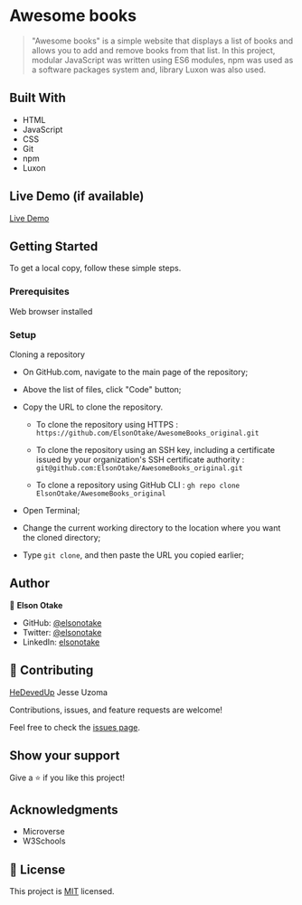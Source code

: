 # Awesome books

>"Awesome books" is a simple website that displays a list of books and allows you to add and remove books from that list.
In this project, modular JavaScript was written using ES6 modules, npm was used as a software packages system and, library Luxon was also used.


## Built With

- HTML
- JavaScript
- CSS
- Git
- npm
- Luxon


## Live Demo (if available)

[Live Demo](https://elsonotake.github.io/AwesomeBooks/)


## Getting Started

To get a local copy, follow these simple steps.

### Prerequisites

Web browser installed

### Setup

Cloning a repository

- On GitHub.com, navigate to the main page of the repository;

- Above the list of files, click "Code" button;

- Copy the URL to clone the repository. 

  - To clone the repository using HTTPS : `https://github.com/ElsonOtake/AwesomeBooks_original.git`

  - To clone the repository using an SSH key, including a certificate issued by your organization's SSH certificate authority : `git@github.com:ElsonOtake/AwesomeBooks_original.git`

  - To clone a repository using GitHub CLI : `gh repo clone ElsonOtake/AwesomeBooks_original`

- Open Terminal;

- Change the current working directory to the location where you want the cloned directory;

- Type `git clone`, and then paste the URL you copied earlier;


## Author

👤 **Elson Otake**

- GitHub: [@elsonotake](https://github.com/elsonotake)
- Twitter: [@elsonotake](https://twitter.com/elsonotake)
- LinkedIn: [elsonotake](https://linkedin.com/in/elsonotake)


## 🤝 Contributing

[HeDevedUp](https://github.com/HeDevedUp) Jesse Uzoma

Contributions, issues, and feature requests are welcome!

Feel free to check the [issues page](../../issues/).


## Show your support

Give a ⭐️ if you like this project!


## Acknowledgments

- Microverse
- W3Schools


## 📝 License

This project is [MIT](.MIT.md) licensed.
